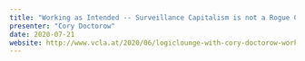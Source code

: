 ```yaml
---
title: "Working as Intended -- Surveillance Capitalism is not a Rogue Capitalism"
presenter: "Cory Doctorow"
date: 2020-07-21
website: http://www.vcla.at/2020/06/logiclounge-with-cory-doctorow-working-as-intended-surveillance-capitalism-is-not-a-rogue-capitalism/
---
```


<!--
Custom content goes here.
-->